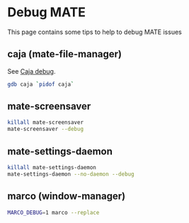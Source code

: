 # Debug MATE

This page contains some tips to help to debug MATE issues

## caja (mate-file-manager)

See [Caja debug](applications-caja.md#Debug).

```bash
gdb caja `pidof caja`
```

## mate-screensaver

```bash
killall mate-screensaver
mate-screensaver --debug
```

## mate-settings-daemon

```bash
killall mate-settings-daemon
mate-settings-daemon --no-daemon --debug
```

## marco (window-manager)

```bash
MARCO_DEBUG=1 marco --replace
```
